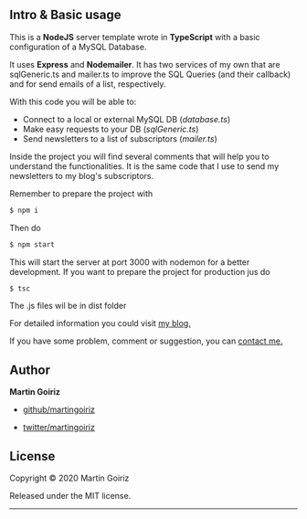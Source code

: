 
## Intro & Basic usage

This is a **NodeJS** server template wrote in **TypeScript** with a basic configuration of a MySQL Database. 

It uses **Express** and **Nodemailer**. It has two services of my own that are sqlGeneric.ts and mailer.ts to improve the SQL Queries (and their callback) and for send emails of a list, respectively.

With this code you will be able to:

 - Connect to a local or external MySQL DB (*database.ts*)
 - Make easy requests to your DB (*sqlGeneric.ts*)
 - Send newsletters to a list of subscriptors (*mailer.ts*)

Inside the project you will find several comments that will help you to understand the functionalities. It is the same code that I use to send my newsletters to my blog's subscriptors.

Remember to prepare the project with

```sh
$ npm i
```

Then do

```sh
$ npm start
```

This will start the server at port 3000 with nodemon for a better development. If you want to prepare the project for production jus do

```sh
$ tsc
```
The .js files wil be in dist folder

For detailed information you could visit [my blog.](http://martingoiriz.com.ar/blog)

If you have some problem, comment or suggestion, you can [contact me.](http://martingoiriz.com.ar/contacto)

## Author

**Martin Goiriz**
+  [github/martingoiriz](https://github.com/martingoiriz)

+  [twitter/martingoiriz](http://twitter.com/martingoiriz)

## License

Copyright © 2020 Martín Goiriz

Released under the MIT license.

***